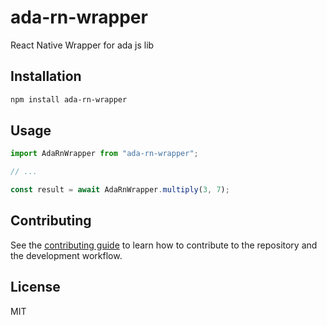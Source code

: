 # ada-rn-wrapper

React Native Wrapper for ada js lib

## Installation

```sh
npm install ada-rn-wrapper
```

## Usage

```js
import AdaRnWrapper from "ada-rn-wrapper";

// ...

const result = await AdaRnWrapper.multiply(3, 7);
```

## Contributing

See the [contributing guide](CONTRIBUTING.md) to learn how to contribute to the repository and the development workflow.

## License

MIT

